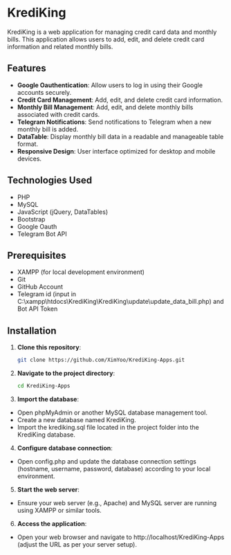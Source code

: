 # KrediKing

KrediKing is a web application for managing credit card data and monthly bills. This application allows users to add, edit, and delete credit card information and related monthly bills.

## Features

- **Google Oauthentication**: Allow users to log in using their Google accounts securely.
- **Credit Card Management**: Add, edit, and delete credit card information.
- **Monthly Bill Management**: Add, edit, and delete monthly bills associated with credit cards.
- **Telegram Notifications**: Send notifications to Telegram when a new monthly bill is added.
- **DataTable**: Display monthly bill data in a readable and manageable table format.
- **Responsive Design**: User interface optimized for desktop and mobile devices.

## Technologies Used

- PHP
- MySQL
- JavaScript (jQuery, DataTables)
- Bootstrap
- Google Oauth
- Telegram Bot API

## Prerequisites

- XAMPP (for local development environment)
- Git
- GitHub Account
- Telegram id (input in C:\xampp\htdocs\KrediKing\KrediKing\update\update_data_bill.php) and Bot API Token 

## Installation

1. **Clone this repository**:
   ```bash
   git clone https://github.com/XimYoo/KrediKing-Apps.git

2. **Navigate to the project directory**:
   ```bash
   cd KrediKing-Apps

3. **Import the database**:
- Open phpMyAdmin or another MySQL database management tool.
- Create a new database named KrediKing.
- Import the krediking.sql file located in the project folder into the KrediKing database.

4. **Configure database connection**:
- Open config.php and update the database connection settings (hostname, username, password, database) according to your local environment.

5. **Start the web server**:
- Ensure your web server (e.g., Apache) and MySQL server are running using XAMPP or similar tools.

6. **Access the application**:
- Open your web browser and navigate to http://localhost/KrediKing-Apps (adjust the URL as per your server setup).



